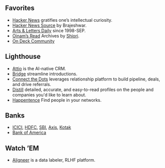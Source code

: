 ## Favorites

- [Hacker News](https://news.ycombinator.com) gratifies one’s intellectual curiosity.
- [Hacker News Source](https://github.com/brajeshwar/hackernews-source) by Brajeshwar.
- [Arts & Letters Daily](https://www.aldaily.com) since 1998-SEP.
- [Oinam’s Read](https://read.oinam.com) Archives by [Shiori](https://github.com/go-shiori/shiori).
- [On Deck Community](https://community.joinodf.com)

## Lighthouse

- [Attio](https://app.attio.com) is the AI-native CRM.
- [Bridge](https://get.brdg.app/) streamline introductions.
- [Connect the Dots](https://app.ctd.ai/) leverages relationship platform to build pipeline, deals, and drive referrals.
- [Distill](https://distill.fyi) detailed, accurate, and easy-to-read profiles on the people and companies you'd like to learn about.
- [Happentence](https://happenstance.ai/) Find people in your networks.

## Banks

- [ICICI](https://infinity.icicibank.com/corp/Login.jsp), [HDFC](https://netbanking.hdfcbank.com/netbanking/), [SBI](https://retail.onlinesbi.sbi/retail/login.htm), [Axis](https://omni.axisbank.co.in/axisretailbanking/), [Kotak](https://www.kotak.com)
- [Bank of America](https://www.bankofamerica.com)

## Watch ’EM

- [Aligneer](https://app.alignerr.com) is a data labeler, RLHF platform.